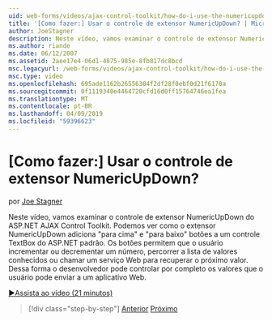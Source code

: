 ```yaml
---
uid: web-forms/videos/ajax-control-toolkit/how-do-i-use-the-numericupdown-extender-control
title: '[Como fazer:] Usar o controle de extensor NumericUpDown? | Microsoft Docs'
author: JoeStagner
description: Neste vídeo, vamos examinar o controle de extensor NumericUpDown do ASP.NET AJAX Control Toolkit. Vamos ver como o extensor NumericUpDown adiciona 'backup' e 'Desativado'...
ms.author: riande
ms.date: 06/12/2007
ms.assetid: 2aee17e4-06d1-4875-985e-8fb817dc8bcd
msc.legacyurl: /web-forms/videos/ajax-control-toolkit/how-do-i-use-the-numericupdown-extender-control
msc.type: video
ms.openlocfilehash: 695ade1162b26556304f2df28f0ebf0d21f6170a
ms.sourcegitcommit: 0f1119340e4464720cfd16d0ff15764746ea1fea
ms.translationtype: MT
ms.contentlocale: pt-BR
ms.lasthandoff: 04/09/2019
ms.locfileid: "59396623"
---
```

# <a name="how-do-i-use-the-numericupdown-extender-control"></a>[Como fazer:] Usar o controle de extensor NumericUpDown?

por [Joe Stagner](https://github.com/JoeStagner)

Neste vídeo, vamos examinar o controle de extensor NumericUpDown do ASP.NET AJAX Control Toolkit. Podemos ver como o extensor NumericUpDown adiciona "para cima" e "para baixo" botões a um controle TextBox do ASP.NET padrão. Os botões permitem que o usuário incrementar ou decrementar um número, percorrer a lista de valores conhecidos ou chamar um serviço Web para recuperar o próximo valor. Dessa forma o desenvolvedor pode controlar por completo os valores que o usuário pode enviar a um aplicativo Web.

[&#9654;Assista ao vídeo (21 minutos)](https://channel9.msdn.com/Blogs/ASP-NET-Site-Videos/how-do-i-use-the-numericupdown-extender-control)

> [!div class="step-by-step"]
> [Anterior](how-do-i-use-the-pagingbulletedlist-extender-control.md)
> [Próximo](how-do-i-use-the-aspnet-ajax-validatorcallout-extender.md)
